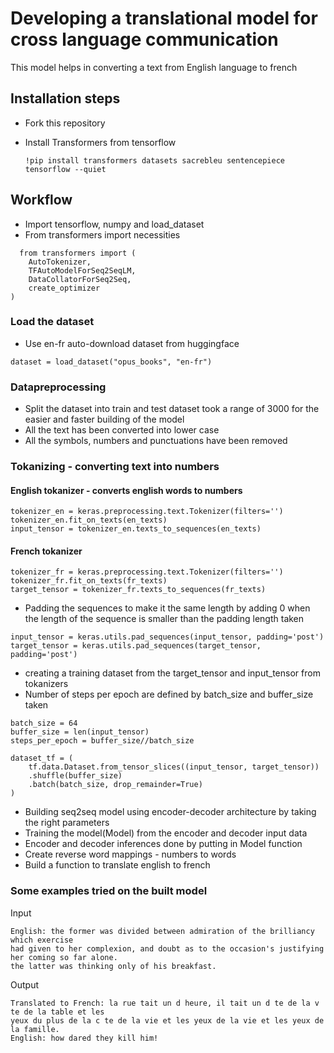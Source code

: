 # Developing a translational model for cross language communication
This model helps in converting a text from English language to french

## Installation steps
- Fork this repository
- Install Transformers from tensorflow

  ```
  !pip install transformers datasets sacrebleu sentencepiece tensorflow --quiet
  ```
  
## Workflow
- Import tensorflow, numpy and load_dataset
- From transformers import necessities

```
  from transformers import (
    AutoTokenizer,
    TFAutoModelForSeq2SeqLM,
    DataCollatorForSeq2Seq,
    create_optimizer
)
```

### Load the dataset
- Use en-fr auto-download dataset from huggingface

```
dataset = load_dataset("opus_books", "en-fr")
```

### Datapreprocessing
- Split the dataset into train and test dataset took a range of 3000 for the easier and faster building of the model
- All the text has been converted into lower case
- All the symbols, numbers and punctuations have been removed

### Tokanizing - converting text into numbers

#### English tokanizer - converts english words to numbers

```
tokenizer_en = keras.preprocessing.text.Tokenizer(filters='')
tokenizer_en.fit_on_texts(en_texts)
input_tensor = tokenizer_en.texts_to_sequences(en_texts)
```

#### French tokanizer

```
tokenizer_fr = keras.preprocessing.text.Tokenizer(filters='')
tokenizer_fr.fit_on_texts(fr_texts)
target_tensor = tokenizer_fr.texts_to_sequences(fr_texts)
```


- Padding the sequences to make it the same length by adding 0 when the length of the sequence is smaller than the padding length taken
```
input_tensor = keras.utils.pad_sequences(input_tensor, padding='post')
target_tensor = keras.utils.pad_sequences(target_tensor, padding='post')
```

- creating a training dataset from the target_tensor and input_tensor from tokanizers
- Number of steps per epoch are defined by batch_size and buffer_size taken

```
batch_size = 64
buffer_size = len(input_tensor)
steps_per_epoch = buffer_size//batch_size

dataset_tf = (
    tf.data.Dataset.from_tensor_slices((input_tensor, target_tensor))
    .shuffle(buffer_size)
    .batch(batch_size, drop_remainder=True)
)
```

- Building seq2seq model using encoder-decoder architecture by taking the right parameters
- Training the model(Model) from the encoder and decoder input data
- Encoder and decoder inferences done by putting in Model function
- Create reverse word mappings - numbers to words
- Build a function to translate english to french
  

### Some examples tried on the built model

Input

```
English: the former was divided between admiration of the brilliancy which exercise
had given to her complexion, and doubt as to the occasion's justifying her coming so far alone.
the latter was thinking only of his breakfast.
```


Output

```
Translated to French: la rue tait un d heure, il tait un d te de la v te de la table et les 
yeux du plus de la c te de la vie et les yeux de la vie et les yeux de la famille.
English: how dared they kill him!
```


